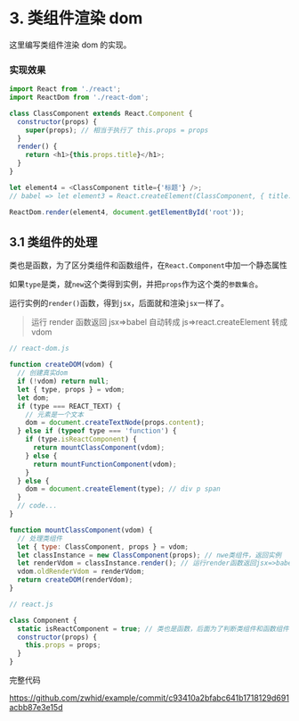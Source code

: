 # 3. 类组件渲染 dom

这里编写类组件渲染 dom 的实现。

### 实现效果

```js
import React from './react';
import ReactDom from './react-dom';

class ClassComponent extends React.Component {
  constructor(props) {
    super(props); // 相当于执行了 this.props = props
  }
  render() {
    return <h1>{this.props.title}</h1>;
  }
}

let element4 = <ClassComponent title={'标题'} />;
// babel => let element3 = React.createElement(ClassComponent, { title: '标题' })

ReactDom.render(element4, document.getElementById('root'));
```

## 3.1 类组件的处理

类也是函数，为了区分类组件和函数组件，在`React.Component`中加一个静态属性

如果`type`是类，就`new`这个类得到实例，并把`props`作为这个类的`参数集合`。

运行实例的`render()`函数，得到`jsx`，后面就和渲染`jsx`一样了。

> 运行 render 函数返回 jsx=>babel 自动转成 js=>react.createElement 转成 vdom

```js
// react-dom.js

function createDOM(vdom) {
  // 创建真实dom
  if (!vdom) return null;
  let { type, props } = vdom;
  let dom;
  if (type === REACT_TEXT) {
    // 元素是一个文本
    dom = document.createTextNode(props.content);
  } else if (typeof type === 'function') {
    if (type.isReactComponent) {
      return mountClassComponent(vdom);
    } else {
      return mountFunctionComponent(vdom);
    }
  } else {
    dom = document.createElement(type); // div p span
  }
  // code...
}

function mountClassComponent(vdom) {
  // 处理类组件
  let { type: ClassComponent, props } = vdom;
  let classInstance = new ClassComponent(props); // nwe类组件，返回实例
  let renderVdom = classInstance.render(); // 运行render函数返回jsx=>babel自动转成js=>react.createElement转成vdom
  vdom.oldRenderVdom = renderVdom;
  return createDOM(renderVdom);
}
```

```js
// react.js

class Component {
  static isReactComponent = true; // 类也是函数，后面为了判断类组件和函数组件，这里加一个静态属性
  constructor(props) {
    this.props = props;
  }
}
```

完整代码

https://github.com/zwhid/example/commit/c93410a2bfabc641b1718129d691acbb87e3e15d
